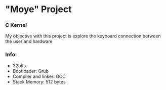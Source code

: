 # "Moye" Project

### C Kernel

My objective with this project is explore the keyboard connection between the user and hardware

### Info:

- 32bits
- Bootloader: Grub
- Compiler and linker: GCC
- Stack Memory: 512 bytes
